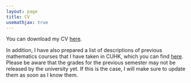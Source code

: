 ```yaml
---
layout: page
title: CV
usemathjax: true
---
```

You can download my CV [here](/public/files/CV.pdf).

In addition, I have also prepared a list of descriptions of previous mathematics
courses that I have taken in CUHK, which you can find
[here](/public/files/transcript.pdf). Please be aware that the grades for the
previous semester may not be released by the university yet. If this is the
case, I will make sure to update them as soon as I know them.